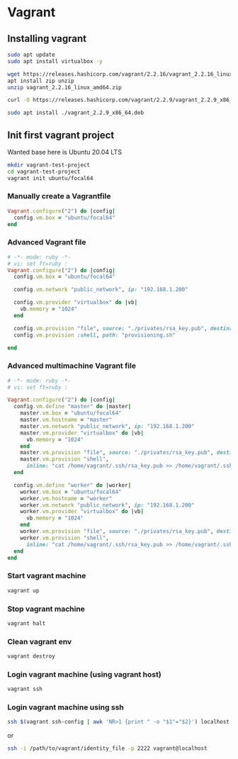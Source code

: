 # Vagrant


## Installing vagrant

```bash
sudo apt update
sudo apt install virtualbox -y
```


```bash
wget https://releases.hashicorp.com/vagrant/2.2.16/vagrant_2.2.16_linux_amd64.zip
apt install zip unzip
unzip vagrant_2.2.16_linux_amd64.zip
```


```bash
curl -O https://releases.hashicorp.com/vagrant/2.2.9/vagrant_2.2.9_x86_64.deb

sudo apt install ./vagrant_2.2.9_x86_64.deb
```

## Init first vagrant project

Wanted base here is Ubuntu 20.04 LTS

```bash
mkdir vagrant-test-project
cd vagrant-test-project
vagrant init ubuntu/focal64
```

### Manually create a Vagrantfile

```ruby
Vagrant.configure("2") do |config|
  config.vm.box = "ubuntu/focal64"
end
```

### Advanced Vagrant file

```ruby
# -*- mode: ruby -*-
# vi: set ft=ruby :
Vagrant.configure("2") do |config|
  config.vm.box = "ubuntu/focal64"

  config.vm.network "public_network", ip: "192.168.1.200"

  config.vm.provider "virtualbox" do |vb|
    vb.memory = "1024"
  end

  config.vm.provision "file", source: "./privates/rsa_key.pub", destination: "$HOME/.ssh/"
  config.vm.provision :shell, path: "provisioning.sh"

end
```

### Advanced multimachine Vagrant file

```ruby
# -*- mode: ruby -*-
# vi: set ft=ruby :

Vagrant.configure("2") do |config|
  config.vm.define "master" do |master|
    master.vm.box = "ubuntu/focal64"
    master.vm.hostname = "master"
    master.vm.network "public_network", ip: "192.168.1.200"
    master.vm.provider "virtualbox" do |vb|
      vb.memory = "1024"
    end
    master.vm.provision "file", source: "./privates/rsa_key.pub", destination: "$HOME/.ssh/"
    master.vm.provision "shell",
      inline: "cat /home/vagrant/.ssh/rsa_key.pub >> /home/vagrant/.ssh/authorized_keys"
  end

  config.vm.define "worker" do |worker|
    worker.vm.box = "ubuntu/focal64"
    worker.vm.hostname = "worker"
    worker.vm.network "public_network", ip: "192.168.1.200"
    worker.vm.provider "virtualbox" do |vb|
      vb.memory = "1024"
    end
    worker.vm.provision "file", source: "./privates/rsa_key.pub", destination: "$HOME/.ssh/"
    worker.vm.provision "shell",
      inline: "cat /home/vagrant/.ssh/rsa_key.pub >> /home/vagrant/.ssh/authorized_keys"
  end
end
```

### Start vagrant machine

```bash
vagrant up
```

### Stop vagrant machine

```bash
vagrant halt
```

### Clean vagrant env

```bash
vagrant destroy
```

### Login vagrant machine (using vagrant host)

```bash
vagrant ssh
```

### Login vagrant machine using ssh

```bash
ssh $(vagrant ssh-config | awk 'NR>1 {print " -o "$1"="$2}') localhost
```
or

```bash
ssh -i /path/to/vagrant/identity_file -p 2222 vagrant@localhost
```
